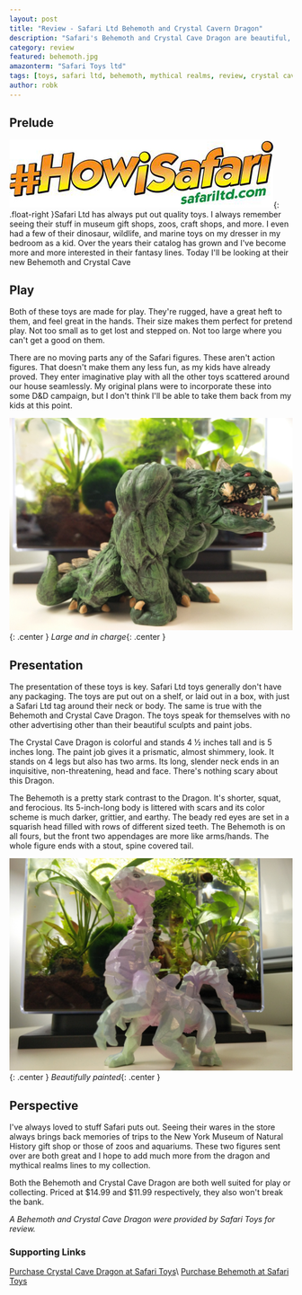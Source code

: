 ```yaml
---
layout: post
title: "Review - Safari Ltd Behemoth and Crystal Cavern Dragon"
description: "Safari's Behemoth and Crystal Cave Dragon are beautiful, and are made to play."
category: review
featured: behemoth.jpg
amazonterm: "Safari Toys ltd"
tags: [toys, safari ltd, behemoth, mythical realms, review, crystal cavern dragon]
author: robk
---
```


<h2>Prelude</h2>

![How I Safari](/images/safaritoys/howisafari.jpg){: .float-right }Safari Ltd has always put out quality toys. I always remember seeing their stuff in museum gift shops, zoos, craft shops, and more. I even had a few of their dinosaur, wildlife, and marine toys on my dresser in my bedroom as a kid. Over the years their catalog has grown and I've become more and more interested in their fantasy lines. Today I'll be looking at their new Behemoth and Crystal Cave

<h2>Play</h2>

Both of these toys are made for play. They're rugged, have a great heft to them, and feel great in the hands. Their size makes them perfect for pretend play. Not too small as to get lost and stepped on. Not too large where you can't get a good on them.

There are no moving parts any of the Safari figures. These aren't action figures. That doesn't make them any less fun, as my kids have already proved. They enter imaginative play with all the other toys scattered around our house seamlessly. My original plans were to incorporate these into some D&D campaign, but I don't think I'll be able to take them back from my kids at this point.

![Behemoth](/images/safaritoys/behemothown.jpg){: .center }
*Large and in charge*{: .center }

<h2>Presentation</h2>

The presentation of these toys is key. Safari Ltd toys generally don't have any packaging. The toys are put out on a shelf, or laid out in a box, with just a Safari Ltd tag around their neck or body. The same is true with the Behemoth and Crystal Cave Dragon. The toys speak for themselves with no other advertising other than their beautiful sculpts and paint jobs.

The Crystal Cave Dragon is colorful and stands 4 ½ inches tall and is 5 inches long. The paint job gives it a prismatic, almost shimmery, look. It stands on 4 legs but also has two arms. Its long, slender neck ends in an inquisitive, non-threatening, head and face. There's nothing scary about this Dragon.

The Behemoth is a pretty stark contrast to the Dragon. It's shorter, squat, and ferocious. Its 5-inch-long body is littered with scars and its color scheme is much darker, grittier, and earthy. The beady red eyes are set in a squarish head filled with rows of different sized teeth. The Behemoth is on all fours, but the front two appendages are more like arms/hands. The whole figure ends with a stout, spine covered tail.

![Crystal Cave Dragon](/images/safaritoys/crystaldragonown.jpg){: .center }
*Beautifully painted*{: .center }

<h2>Perspective</h2>

I've always loved to stuff Safari puts out. Seeing their wares in the store always brings back memories of trips to the New York Museum of Natural History gift shop or those of zoos and aquariums. These two figures sent over are both great and I hope to add much more from the dragon and mythical realms lines to my collection.

Both the Behemoth and Crystal Cave Dragon are both well suited for play or collecting. Priced at $14.99 and $11.99 respectively, they also won't break the bank.

*A Behemoth and Crystal Cave Dragon were provided by Safari Toys for review.*

<h3>Supporting Links</h3>

[Purchase Crystal Cave Dragon at Safari Toys](https://www.safariltd.com/crystal-cavern-dragon)\\
[Purchase Behemoth at Safari Toys](https://www.safariltd.com/behemoth)
